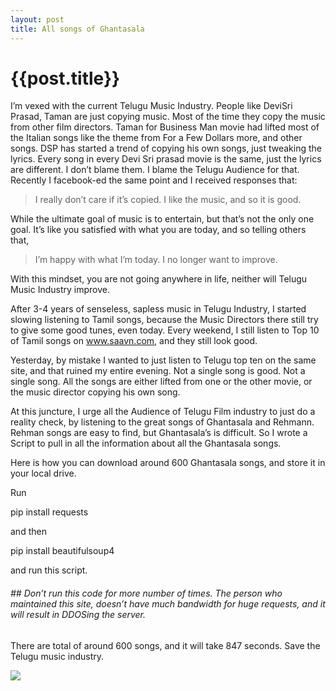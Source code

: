 ```yaml
---
layout: post
title: All songs of Ghantasala
--- 
```




 {{post.title}}
======================================================




<p>I&#8217;m vexed with the current Telugu Music Industry. People like DeviSri Prasad, Taman are just copying music. Most of the time they copy the music from other film directors. Taman for Business Man movie had lifted most of the Italian songs like the theme from For a Few Dollars more, and other songs. DSP has started a trend of copying his own songs, just tweaking the lyrics. Every song in every Devi Sri prasad movie is the same, just the lyrics are different. I don&#8217;t blame them. I blame the Telugu Audience for that. Recently I facebook-ed the same point and I received responses that:</p>

<blockquote>
  <p>I really don&#8217;t care if it&#8217;s copied. I like the music, and so it is good.</p>
</blockquote>

<p>While the ultimate goal of music is to entertain, but that&#8217;s not the only one goal. It&#8217;s like you satisfied with what you are today, and so telling others that,</p>

<blockquote>
  <p>I&#8217;m happy with what I&#8217;m today. I no longer want to improve.</p>
</blockquote>

<p>With this mindset, you are not going anywhere in life, neither will Telugu Music Industry improve.</p>

<p>After 3-4 years of senseless, sapless music in Telugu Industry, I started slowing listening to Tamil songs, because the Music Directors there still try to give some good tunes, even today. Every weekend, I still listen to Top 10 of Tamil songs on <a href="http://www.saavn.com">www.saavn.com</a>, and they still look good.</p>

<p>Yesterday, by mistake I wanted to just listen to Telugu top ten on the same site, and that ruined my entire evening. Not a single song is good. Not a single song. All the songs are either lifted from one or the other movie, or the music director copying his own song.</p>

<p>At this juncture, I urge all the Audience of Telugu Film industry to just do a reality check, by listening to the great songs of Ghantasala and Rehmann. Rehman songs are easy to find, but Ghantasala&#8217;s is difficult. So I wrote a Script to pull in all the information about all the Ghantasala songs.</p>

<p>Here is how you can download around 600 Ghantasala songs, and store it in your local drive.</p>

<p>Run</p>

<p>pip install requests</p>

<p>and then</p>

<p>pip install beautifulsoup4</p>

<p>and run this script.</p>

<div class="gist_code_block">
<script src="https://gist.github.com/abhididdigi/9037921.js"></script></div>

<h6>##  Don&#8217;t run this code for more number of times. The person who maintained this site, doesn&#8217;t have much bandwidth for huge requests, and it will result in DDOSing the server.</h6>

<p>There are total of around 600 songs, and it will take 847 seconds. Save the Telugu music industry.</p>

<p><img src="http://www.teluglobe.com/wp-content/uploads/2010/01/ghantasala.jpg"/></p>